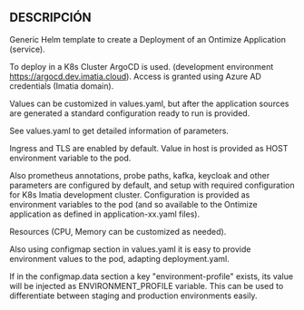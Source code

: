 ## DESCRIPCIÓN

Generic Helm template to create a Deployment of an Ontimize Application (service).

To deploy in a K8s Cluster ArgoCD is used. (development environment https://argocd.dev.imatia.cloud). Access is granted using Azure AD credentials (Imatia domain).

Values can be customized in values.yaml, but after the application sources are generated a standard configuration ready to run is provided.

See values.yaml to get detailed information of parameters.

Ingress and TLS are enabled by default. Value in host is provided as HOST environment variable to the pod.

Also prometheus annotations, probe paths, kafka, keycloak and other parameters are configured by default, and setup with required configuration for K8s Imatia development cluster. Configuration is provided as environment variables to the pod (and so available to the Ontimize application as defined in application-xx.yaml files).

Resources (CPU, Memory can be customized as needed).

Also using configmap section in values.yaml it is easy to provide environment values to the pod, adapting deployment.yaml.

If in the configmap.data section a key "environment-profile" exists, its value will be injected as ENVIRONMENT_PROFILE variable. This can be used to differentiate between staging and production environments easily.
